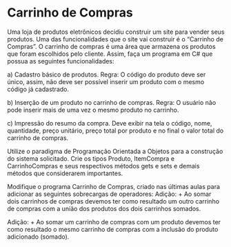 # Carrinho de Compras

Uma loja de produtos eletrônicos decidiu construir um site para vender seus produtos. Uma das funcionalidades que o site vai construir é o “Carrinho de Compras”. O carrinho de compras é uma área que armazena os produtos que foram escolhidos pelo cliente. Assim, faça um programa em C# que possua as seguintes funcionalidades:

a) Cadastro básico de produtos. 
    Regra: O código do produto deve ser único, assim, não deve ser possível inserir um produto com o mesmo código já cadastrado.


b) Inserção de um produto no carrinho de compras. 
    Regra: O usuário não pode inserir mais de uma vez o mesmo produto no carrinho.

c) Impressão do resumo da compra. 
    Deve exibir na tela o código, nome, quantidade, preço unitário, preço total por produto e no final o valor total do carrinho de compras.

Utilize o paradigma de Programação Orientada a Objetos para a construção do sistema solicitado. Crie os tipos Produto, ItemCompra e CarrinhoCompras e seus respectivos métodos gets e sets e demais métodos que considerarem importantes.

Modifique o programa Carrinho de Compras, criado nas últimas aulas para adicionar as seguintes sobrecargas de operadores:
Adição:  +
Ao somar dois carrinhos de compras devemos ter como resultado um outro carrinho de compras com a união dos produtos dos dois carrinhos somados. 

Adição:  +
Ao somar um carrinho de compras com um produto devemos ter como resultado o mesmo carrinho de compras com a inclusão do produto adicionado (somado).

